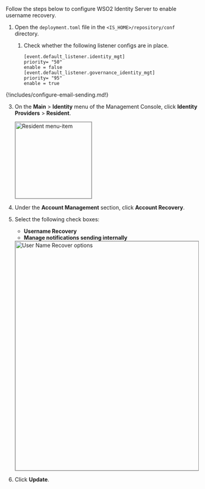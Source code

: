 Follow the steps below to configure WSO2 Identity Server to enable username recovery.

1.	Open the `deployment.toml` file in the `<IS_HOME>/repository/conf` directory.

	1.	Check whether the following listener configs are in place.

		```
		[event.default_listener.identity_mgt]
		priority= "50"
		enable = false
		[event.default_listener.governance_identity_mgt]
		priority= "95"
		enable = true
		```

{!includes/configure-email-sending.md!}

3.	On the **Main** > **Identity** menu of the Management Console, click **Identity Providers** > **Resident**.

	<img src="/assets/img/fragments/resident-menu-item.png" alt="Resident menu-item" width="200" style="border:1px solid grey">  

4.	Under the **Account Management** section, click **Account Recovery**.	

5.	Select the following check boxes:
	-	**Username Recovery**
	-	**Manage notifications sending internally**

	<img src="/assets/img/fragments/user-name-recovery-options.png" alt="User Name Recover options" width="600" style="border:1px solid grey">  	

6.	Click **Update**. 